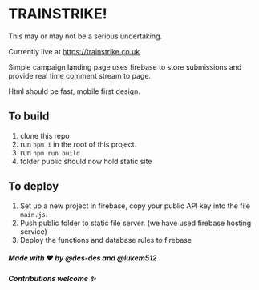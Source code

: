 # TRAINSTRIKE!

This may or may not be a serious undertaking.

Currently live at https://trainstrike.co.uk

Simple campaign landing page uses firebase to store submissions and provide real time comment stream to page.

Html should be fast, mobile first design.

## To build
  1. clone this repo
  2. run `npm i` in the root of this project.
  3. run `npm run build`
  4. folder public should now hold static site

## To deploy
  1. Set up a new project in firebase, copy your public API key into the file `main.js`.
  2. Push public folder to static file server. (we have used firebase hosting service)
  3. Deploy the functions and database rules to firebase

##### Made with :heart: by @des-des and @lukem512
##### Contributions welcome :sparkles:

